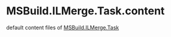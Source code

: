 # MSBuild.ILMerge.Task.content

default content files of [MSBuild.ILMerge.Task](https://www.nuget.org/packages/MSBuild.ILMerge.Task/)
